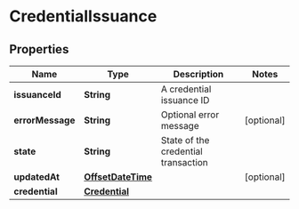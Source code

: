 

# CredentialIssuance

## Properties

Name | Type | Description | Notes
------------ | ------------- | ------------- | -------------
**issuanceId** | **String** | A credential issuance ID | 
**errorMessage** | **String** | Optional error message |  [optional]
**state** | **String** | State of the credential transaction | 
**updatedAt** | [**OffsetDateTime**](OffsetDateTime.md) |  |  [optional]
**credential** | [**Credential**](Credential.md) |  | 



